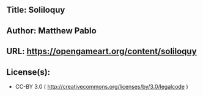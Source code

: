 ## Title: Soliloquy
## Author: Matthew Pablo
## URL: https://opengameart.org/content/soliloquy
## License(s):
* CC-BY 3.0 ( http://creativecommons.org/licenses/by/3.0/legalcode )
